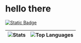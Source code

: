 # hello there
[![Static Badge](https://img.shields.io/badge/Open_Science_101-Badged-blue.svg?logo=data%3Aimage%2Fpng%3Bbase64%2CiVBORw0KGgoAAAANSUhEUgAAABwAAAAcCAYAAAByDd%2BUAAAII0lEQVRIx52W%2BVNTWRbH%2BRP8B2bsrpq2arp6ekZFq0ZFbXEHXBAQRNkEUVkUJOxgoqjIJkuERCBBliRCwBgIBIjkZWFJgoSE1bilGZYQyCMJ5GUB6867ccJgi91d%2FvCte997553PPXc557oBANz%2BSD2NQVuqHhy%2Fkpd0gEUIdUdcSo3YPVCa5VlTk38yCdr8GV9%2FBPqOdXNfX9rJH5eueW6z3b66X8cs8zU1lZzFqm%2BfRIvSvPQ3g3bPBez%2FYTXsxI8m8uXdKiH1jPc3ARHKmeLecHebLNZjXsmIBKNICpjsywYqYRIYkjzB3isRq2aACKBGkGQgrItY7U07bJRGuDuQYi%2Fp1yLedPpwDUs4YU5nCn4MGOBdxRUNZO2f2tbuZiORTEE%2FqCtX4SCGXyYCNT4Q2I6KUm34P1bchxbXv34XCGGqnlvjuOOZPm6kvfdFBBhGSLbXg1V23VQ%2F%2BnocWRwbl5lbOtvN10h5%2Bnah0CiUtBs%2BjLUsj%2FYVL6uQLKBGCEApuAmGexLhbOh6uZc9vgpseZqpffUyYxGCRnqLHKoRhamqhWsIe0RDj%2BdS9b605rkQNn%2F2RGyG6S%2BHQ0BobYvev7517lguVXeCWILG5JcbG3l88ztVDQajHZNmYyMDlIWN07sOY1BuCWSCe0t9rVHOaRO15%2Bh9yPWGSzwx2Cgfwt01CIM6HEVY9WfyPvsewGxf6kAQkwxfBnFLCJhQvTC8HmaoPwM%2BvLV%2Fq35GZFEKEpwwhB0MqqozUX9G29RvgSm0apAYEYJ6%2BoWbqKQbX3yH4vX0oPhUAjn%2FOnjFjQO2ldd2RTfBex3Yyrg3JH9xC4UbBQ%2FfKQj0a2jTbgaUxO0B7Tles1RivHYzYGlFmRn6gBFKcZ9vex4vTw43Da8DZfyKRfH94ysumAu449pty6F7Fdoj%2BdXTPtRn4OAdMurpHz4DgaIHx7Sn%2FC6%2B2341e%2FaXnAoM2h0tqJ7em1aIVlRRzBt9SZ4Eg8lXz5fgrnUrJx6PV3LjHMIaP%2BAaFZwOCHSt1c7rROvfzlzVwf6hE35TovtHdRAY7O0zDd%2F99WgY5h53x%2Fq9V6TT%2FgsgHuV4d%2FKSvOM62e1F1XlaU4W%2FfqOBK0IX8KfQ5AXY%2FiMsBSSfPoJCGFLqM1Xsux%2B4bLZHZ839PShhUyDUQLm%2FGQ9ECM9ecV2R1%2FTXgP9OzgPfe0c5o9t%2BLNDQG%2FRPgGehKSH9nBb24TscBn6OSF10wTcDikmHYYu4ibMOybsrfTeN8NHTGtuF4FDws3eY8dTJM1OcgF0AQnpYgRi0gf2uwB0gxNt74UhkguXk6fOgnFJib2LVm74Alp5zSBL36dzEyfsHuivP6lxrB48EbIXtdw2Tb%2BX693UkI3TsEv7T%2F9cG72%2F8BqUV0Jc7EIHZtXbQF%2FT9OMHDJo3cpXXDN0sus9BrDmYXRWfM%2Bjns70jS0ZpZOis6Aub7mODX5gLUqHkJ%2Bp5cMEi50TrocPx51vTb6nStLHKvURHjuTDTRcUmRoTzQmnbsisAmGPHJOkfBcwra6KcI0NwDYmdjDAzzH1KwQ2A76RP54cbbSXkF5sdtveALxeZoxvbMKa4B8ug1RnzWM8WKbzWFQKVjooHhfOJFTQLg9%2FmtC2rr114o6TaoC%2BY3mBeHZemA1ZZ0BrCvih1wyMKVAkJDoQdAiTPw4D0RfinqcAjLnpStjI3p7LM%2FmfY8YNvDOhG2oFiCFmpZbMMN%2B8VTOVSqKCshg72BMdj7LaW%2Bfk59SrxUZFVzIl2RtfPu4JXj5Q1XKDy%2FrnlV92Jzc6DPzb4bL6jIWK1vjgY49dfto7gtQ9Gqpbk2zNLyAazcRLsOh%2F7UT3WCx5QqHpiyWNLCZ2OltBppkGlCD0YmgAmNDKQlF9s7OWTVvGK8XGwMxZ0NkSBxvJAW%2BvjQIxDy7ANCe%2F7OYHv1LSup8WXLTF%2BO62x%2Fjutg12f6hvMrTw%2Ba6mpg4POzarMulmVFgpdGMOWDONgZkqJwueZqaG5Bm6zidfZZIRLMy7NcNZSQuheY16SJ%2BDVXrL%2F%2BqZnfj21wauEVvNymXTlsC09ct9SSabPvKuaa2Q5ADqqY7OMbyb7AdSHt3KnXM80VoPpUWW5Cdq6%2FuPXXwXXfHeukWI8sVbGHYf2vSLps%2FL0Tl1dLeNRzAmB7tas6IMrlQ8vGtcd%2FA96IyffMjHWa2G1NZuK6HQzhMXfzV9%2BxmkwO22hBkuBhJsGzh%2FctpYRdQAkXDxoWdCNSDctwO%2FGW9%2F3sYos1313AGKcF1ZfEmnTyB8Cp3DwkIyxGJF%2B1yTq7TK%2BGkLQ8LQ7ZrHwKapRFDhB0C6PcMKWFLLHFHBgmyMpxMOqHurS4rt3y1evGBPSQoOAcGSFTArD7ieeBpqxbjDczwITQwygUdKBRt0MmGz6fCGVrNeomHaN%2Bhn%2BjgPkYsbHqsJ4e2yABxZ2%2FCfHy8bry6%2F7s9%2FgA93yu5eowa64rWPitGkl55qluTLGIWhKAeWks6Ao84KZU5uJKUS1VpWMuTLS%2F8SqEDw0DHQ9RMnE84a81CA7m5ZtrymKcgibrqyMilPlv4V99ZoIDfELEF9WFbIiY2UuizvIjlpy2trzmgwsJsAD5KVeArT8MCDkkMz00jQQH3QAtNWl23uYqZb%2BwnOzsCB800V4tCnGY4DkI%2BrMPKXvZmWa3o7zzRUPYo0N1GyDmFdg6WguR0cV9Uvd7BRMUhWFcUPcGXg%2B%2Fe6bb94bI%2BbSInOrHvhz2JRwpDo3QI7vwOGnBUGimvxARmN5aCbl7rmtf8bXfwHrFlHLyvUYDQAAAABJRU5ErkJggg%3D%3D)](https://www.credly.com/badges/58532fc2-f3c8-4442-95e8-25ee2507e530/public_url)



| ![Stats](https://github-readme-stats-delta-sage-66.vercel.app/api?username=g-r-a-e-m-e&layout=compact&theme=synthwave&custom_title=my%20stats) | ![Top Languages](https://github-readme-stats-delta-sage-66.vercel.app/api/top-langs/?username=g-r-a-e-m-e&langs_count=10&size_weight=0.1&count_weight=0.1&hide_progress=true&layout=compact&theme=synthwave&custom_title=my%20languages) |
|---|---|
